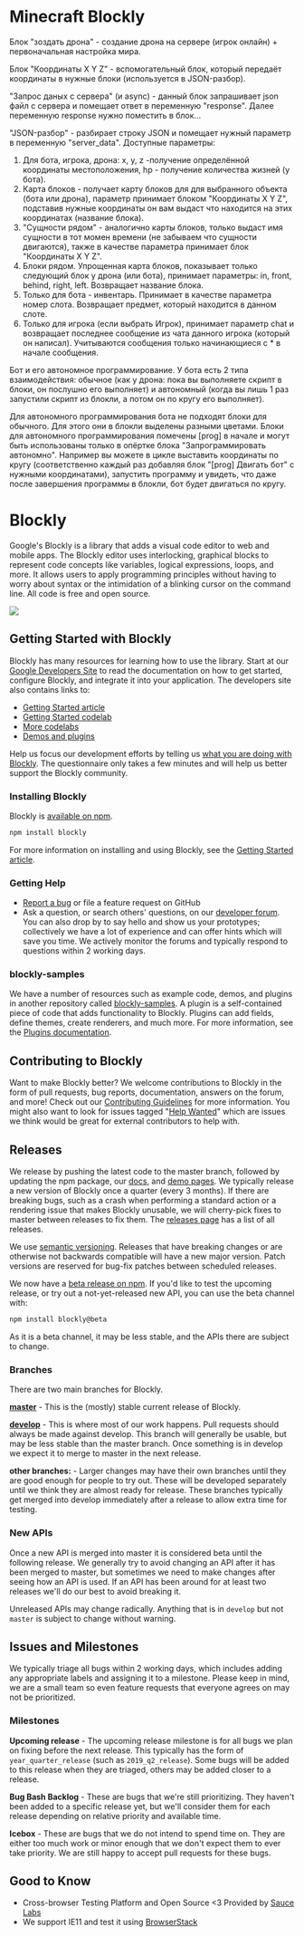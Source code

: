 # Minecraft Blockly

Блок "зоздать дрона" - создание дрона на сервере (игрок онлайн) + первоначальная настройка мира.

Блок "Координаты X Y Z" - вспомогательный блок, который передаёт координаты в нужные блоки (используется в JSON-разбор).

"Запрос даных с сервера" (и async) - данный блок запрашивает json файл с сервера и помещает ответ в переменную "response". Далее переменную response нужно поместить в блок...

"JSON-разбор" - разбирает строку JSON и помещает нужный параметр в переменную "server_data". 
Доступные параметры:
1. Для бота, игрока, дрона: x, y, z -получение определённой координаты местоположения, hp - получение количества жизней (у бота).
2. Карта блоков - получает карту блоков для для выбранного объекта (бота или дрона), параметр принимает блоком "Координаты X Y Z", подставив нужные координаты он вам выдаст что находится на этих координатах (название блока).
3. "Сущности рядом" - аналогично карты блоков, только выдаст имя сущности в тот момен времени (не забываем что сущности двигаются), также в качестве параметра принимает блок "Координаты X Y Z".
4. Блоки рядом. Упрощенная карта блоков, показывает только следующий блок у дрона (или бота), принимает параметры: in, front, behind, right, left. Возвращает название блока.
5. Только для бота - инвентарь. Принимает в качестве параметра номер слота. Возвращает предмет, который находится в данном слоте.
6. Только для игрока (если выбрать Игрок), принимает параметр chat и возвращает последнее сообщение из чата данного игрока (который он написал). Учитываются сообщения только начинающиеся с * в начале сообщения.

Бот и его автономное программирование.
У бота есть 2 типа взаимодействия: обычное (как у дрона: пока вы выполняете скрипт в блоки, он послушно его выполняет) и автономный (когда вы лишь 1 раз запустили скрипт из блокли, а потом он по кругу его выполняет).

Для автономного программирования бота не подходят блоки для обычного. Для этого они в блокли выделены разными цветами. Блоки для автономного программирования помечены [prog] в начале и могут быть использованы только в опёртке блока "Запрограммировать автономно".
Например вы можете в цикле выставить координаты по кругу (соответственно каждый раз добавляя блок "[prog] Двигать бот" с нужными координатами), запустить программу и увидеть, что даже после завершения программы в блокли, бот будет двигаться по кругу.



# Blockly

Google's Blockly is a library that adds a visual code editor to web and mobile apps. The Blockly editor uses interlocking, graphical blocks to represent code concepts like variables, logical expressions, loops, and more. It allows users to apply programming principles without having to worry about syntax or the intimidation of a blinking cursor on the command line.  All code is free and open source.

![](https://developers.google.com/blockly/images/sample.png)

## Getting Started with Blockly

Blockly has many resources for learning how to use the library. Start at our [Google Developers Site](https://developers.google.com/blockly) to read the documentation on how to get started, configure Blockly, and integrate it into your application. The developers site also contains links to:

* [Getting Started article](https://developers.google.com/blockly/guides/get-started/web)
* [Getting Started codelab](https://blocklycodelabs.dev/codelabs/getting-started/index.html#0)
* [More codelabs](https://blocklycodelabs.dev/)
* [Demos and plugins](https://google.github.io/blockly-samples/)

Help us focus our development efforts by telling us [what you are doing with
Blockly](https://developers.google.com/blockly/registration).  The questionnaire only takes
a few minutes and will help us better support the Blockly community.

### Installing Blockly

Blockly is [available on npm](https://www.npmjs.com/package/blockly).

```bash
npm install blockly
```

For more information on installing and using Blockly, see the [Getting Started article](https://developers.google.com/blockly/guides/get-started/web).

### Getting Help
* [Report a bug](https://developers.google.com/blockly/guides/modify/contribute/write_a_good_issue) or file a feature request on GitHub
* Ask a question, or search others' questions, on our [developer forum](https://groups.google.com/forum/#!forum/blockly). You can also drop by to say hello and show us your prototypes; collectively we have a lot of experience and can offer hints which will save you time. We actively monitor the forums and typically respond to questions within 2 working days.

### blockly-samples

We have a number of resources such as example code, demos, and plugins in another repository called [blockly-samples](https://github.com/google/blockly-samples/). A plugin is a self-contained piece of code that adds functionality to Blockly. Plugins can add fields, define themes, create renderers, and much more. For more information, see the [Plugins documentation](https://developers.google.com/blockly/guides/plugins/overview).

## Contributing to Blockly

Want to make Blockly better? We welcome contributions to Blockly in the form of pull requests, bug reports, documentation, answers on the forum, and more! Check out our [Contributing Guidelines](https://developers.google.com/blockly/guides/modify/contributing) for more information. You might also want to look for issues tagged "[Help Wanted](https://github.com/google/blockly/labels/help%20wanted)" which are issues we think would be great for external contributors to help with.

## Releases

We release by pushing the latest code to the master branch, followed by updating the npm package, our [docs](https://developers.google.com/blockly), and [demo pages](https://google.github.io/blockly-samples/). We typically release a new version of Blockly once a quarter (every 3 months). If there are breaking bugs, such as a crash when performing a standard action or a rendering issue that makes Blockly unusable, we will cherry-pick fixes to master between releases to fix them. The [releases page](https://github.com/google/blockly/releases) has a list of all releases.

We use [semantic versioning](https://semver.org/). Releases that have breaking changes or are otherwise not backwards compatible will have a new major version. Patch versions are reserved for bug-fix patches between scheduled releases.

We now have a [beta release on npm](https://www.npmjs.com/package/blockly?activeTab=versions). If you'd like to test the upcoming release, or try out a not-yet-released new API, you can use the beta channel with:

```bash
npm install blockly@beta
```
As it is a beta channel, it may be less stable, and the APIs there are subject to change.

### Branches

There are two main branches for Blockly.

**[master](https://github.com/google/blockly)** - This is the (mostly) stable current release of Blockly.

**[develop](https://github.com/google/blockly/tree/develop)** - This is where most of our work happens. Pull requests should always be made against develop. This branch will generally be usable, but may be less stable than the master branch. Once something is in develop we expect it to merge to master in the next release.

**other branches:** - Larger changes may have their own branches until they are good enough for people to try out. These will be developed separately until we think they are almost ready for release. These branches typically get merged into develop immediately after a release to allow extra time for testing.

### New APIs

Once a new API is merged into master it is considered beta until the following release. We generally try to avoid changing an API after it has been merged to master, but sometimes we need to make changes after seeing how an API is used. If an API has been around for at least two releases we'll do our best to avoid breaking it.

Unreleased APIs may change radically. Anything that is in `develop` but not `master` is subject to change without warning.

## Issues and Milestones

We typically triage all bugs within 2 working days, which includes adding any appropriate labels and assigning it to a milestone. Please keep in mind, we are a small team so even feature requests that everyone agrees on may not be prioritized.

### Milestones

**Upcoming release** - The upcoming release milestone is for all bugs we plan on fixing before the next release. This typically has the form of `year_quarter_release` (such as `2019_q2_release`). Some bugs will be added to this release when they are triaged, others may be added closer to a release.

**Bug Bash Backlog** - These are bugs that we're still prioritizing. They haven't been added to a specific release yet, but we'll consider them for each release depending on relative priority and available time.

**Icebox** - These are bugs that we do not intend to spend time on. They are either too much work or minor enough that we don't expect them to ever take priority. We are still happy to accept pull requests for these bugs.

## Good to Know

* Cross-browser Testing Platform and Open Source <3 Provided by [Sauce Labs](https://saucelabs.com)
* We support IE11 and test it using [BrowserStack](https://browserstack.com)
